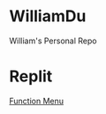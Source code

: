 # WilliamDu
William's Personal Repo

# Replit
[Function Menu](https://replit.com/@WilliamDu6/CSP#main.py)
